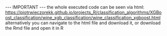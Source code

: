--- IMPORTANT --- the whole executed code can be seen via html: https://piotrwieczorekk.github.io/projects_R/classification_algorithms/XGBoost_classification/wine_xgb_classification/wine_classification_xgboost.html alternatively you can navigate to the html file and download it, or download the Rmd file and open it in R
